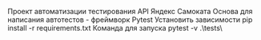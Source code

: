Проект автоматизации тестирования API Яндекс Самоката
Основа для написания автотестов - фреймворк Pytest
Установить зависимости pip install -r requirements.txt
Команда для запуска pytest -v .\tests\